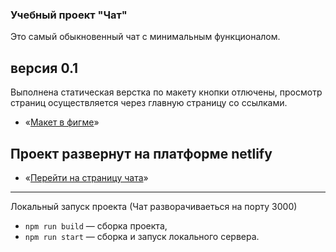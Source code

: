 ### Учебный проект "Чат"
Это самый обыкновенный чат с минимальным функционалом.
## версия 0.1 
Выполнена статическая верстка по макету кнопки отлючены, просмотр страниц осуществляется через главную страницу со ссылками.
- «[Макет в фигме](https://www.figma.com/file/VTKel1DDWSFbUJbdXuJpx8/WBW_underwold?node-id=114%3A203&t=tPSWiQ2DJmbvmmmp-1)»
## Проект развернут на платформе netlify
- «[Перейти на страницу чата](https://snazzy-raindrop-856542.netlify.app/)»
---

Локальный запуск проекта (Чат разворачиваеться на порту 3000)
- `npm run build` — сборка проекта,
- `npm run start` — сборка и запуск локального сервера.
